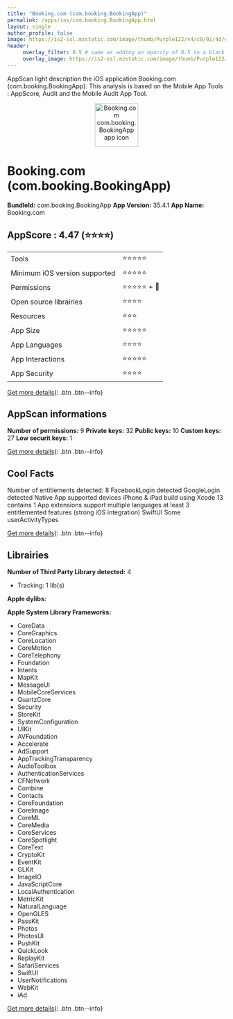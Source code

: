 ```yaml
---
title: "Booking.com (com.booking.BookingApp)"
permalink: /apps/ios/com.booking.BookingApp.html
layout: single
author_profile: false
image: https://is2-ssl.mzstatic.com/image/thumb/Purple122/v4/c9/92/4d/c9924d30-f743-9a88-bce9-f083529657fd/AppIcon-0-1x_U007emarketing-0-7-0-0-85-220-0.jpeg/512x512bb.jpg
header: 
     overlay_filter: 0.5 # same as adding an opacity of 0.5 to a black background
     overlay_image: https://is2-ssl.mzstatic.com/image/thumb/Purple122/v4/c9/92/4d/c9924d30-f743-9a88-bce9-f083529657fd/AppIcon-0-1x_U007emarketing-0-7-0-0-85-220-0.jpeg/512x512bb.jpg
---
```

AppScan light description the iOS application Booking.com (com.booking.BookingApp). This analysis is based on the Mobile App Tools : AppScore, Audit and the Mobile Audit App Tool.

  
  
<div style="text-align: center;"><img src="https://is2-ssl.mzstatic.com/image/thumb/Purple122/v4/c9/92/4d/c9924d30-f743-9a88-bce9-f083529657fd/AppIcon-0-1x_U007emarketing-0-7-0-0-85-220-0.jpeg/512x512bb.jpg" width="100" height="100" alt="Booking.com com.booking.BookingApp app icon"></div>  
  
# Booking.com (com.booking.BookingApp)

**BundleId:** com.booking.BookingApp
**App Version:** 35.4.1
**App Name:** Booking.com


## AppScore : 4.47 (⭐️⭐️⭐️⭐️) 

<table>
<tr><td> Tools </td><td> ⭐️⭐️⭐️⭐️⭐️ </td></tr>
<tr><td> Minimum iOS version supported </td><td> ⭐️⭐️⭐️⭐️⭐️ </td></tr>
<tr><td> Permissions </td><td> ⭐️⭐️⭐️⭐️⭐️ + 🌟 </td></tr>
<tr><td> Open source librairies </td><td> ⭐️⭐️⭐️⭐️ </td></tr>
<tr><td> Resources </td><td> ⭐️⭐️⭐️ </td></tr>
<tr><td> App Size </td><td> ⭐️⭐️⭐️⭐️⭐️ </td></tr>
<tr><td> App Languages </td><td> ⭐️⭐️⭐️⭐️ </td></tr>
<tr><td> App Interactions </td><td> ⭐️⭐️⭐️⭐️⭐️ </td></tr>
<tr><td> App Security </td><td> ⭐️⭐️⭐️⭐️ </td></tr>
</table>

[Get more details](/pricing.html){: .btn .btn--info}  
  
## AppScan informations 

**Number of permissions:** 9
**Private keys:** 32
**Public keys:** 10
**Custom keys:** 27
**Low securit keys:** 1
  
[Get more details](/pricing.html){: .btn .btn--info}

## Cool Facts

Number of entitlements detected: 8
FacebookLogin detected
GoogleLogin detected
Native App
supported devices iPhone & iPad
build using Xcode 13
contains 1 App extensions
support multiple languages
at least 3 entitlemented features (strong iOS integration)
SwiftUI
Some userActivityTypes
  
[Get more details](/pricing.html){: .btn .btn--info}

## Librairies 
**Number of Third Party Library detected:** 4
- Tracking: 1 lib(s)

**Apple dylibs:**


**Apple System Library Frameworks:**
- CoreData
- CoreGraphics
- CoreLocation
- CoreMotion
- CoreTelephony
- Foundation
- Intents
- MapKit
- MessageUI
- MobileCoreServices
- QuartzCore
- Security
- StoreKit
- SystemConfiguration
- UIKit
- AVFoundation
- Accelerate
- AdSupport
- AppTrackingTransparency
- AudioToolbox
- AuthenticationServices
- CFNetwork
- Combine
- Contacts
- CoreFoundation
- CoreImage
- CoreML
- CoreMedia
- CoreServices
- CoreSpotlight
- CoreText
- CryptoKit
- EventKit
- GLKit
- ImageIO
- JavaScriptCore
- LocalAuthentication
- MetricKit
- NaturalLanguage
- OpenGLES
- PassKit
- Photos
- PhotosUI
- PushKit
- QuickLook
- ReplayKit
- SafariServices
- SwiftUI
- UserNotifications
- WebKit
- iAd


  
[Get more details](/pricing.html){: .btn .btn--info}

